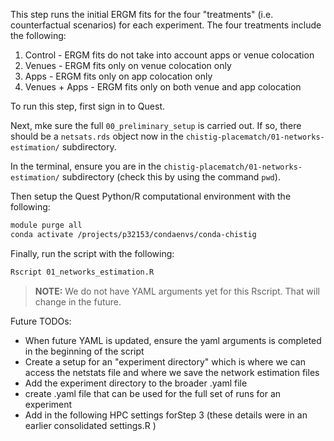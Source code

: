 This step runs the initial ERGM fits for the four "treatments" (i.e. counterfactual scenarios) for each experiment. The four treatments include the following:
1. Control - ERGM fits do not take into account apps or venue colocation
2. Venues - ERGM fits only on venue colocation only
3. Apps - ERGM fits only on app colocation only
3. Venues + Apps - ERGM fits only on both venue and app colocation 

To run this step, first sign in to Quest.

Next, mke sure the full `00_preliminary_setup` is carried out. If so, there should be a `netsats.rds` object now in the `chistig-placematch/01-networks-estimation/` subdirectory.

In the terminal, ensure you are in the `chistig-placematch/01-networks-estimation/` subdirectory (check this by using the command `pwd`). 

Then setup the Quest Python/R computational environment with the following:
```sh
module purge all 
conda activate /projects/p32153/condaenvs/conda-chistig
```

Finally, run the script with the following:
```sh
Rscript 01_networks_estimation.R
```

> **NOTE:** We do not have YAML arguments yet for this Rscript. That will change in the future.


Future TODOs:
- When future YAML is updated, ensure the yaml arguments is completed in the beginning of the script
- Create a setup for an "experiment directory" which is where we can access the netstats file and where we save the network estimation files
- Add the experiment directory to the broader .yaml file 
- create .yaml file that can be used for the full set of runs for an experiment 
- Add in the following HPC settings forStep 3 (these details were in an earlier consolidated settings.R )

<!--
# =======================
# TODO: add in the settings details for if this is run via HPC
# =======================
# When run locally `context == "local"` it fits
# ## 5k nodes networks. They can be used for local testing of the project.
# ## When run on the HPC (`context` is set in the workflow definition to "hpc"),
# ## 100k nodes networks are used.        

# context <- if (!exists("context")) "local" else context
# source("R/utils-0_project_settings.R") # TODO change this

# if (context == "local") {
#   networks_size   <- 5 * 1e3
#   estimation_method <- "Stochastic-Approximation"
#   estimation_ncores <- 1
# } else if (context == "hpc") {
#   networks_size   <- 100 * 1e3
# } else  {
#   stop("The `context` variable must be set to either 'local' or 'hpc'")
# }
--> 
